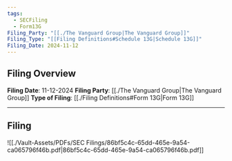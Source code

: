 ```yaml
---
tags:
  - SECFiling
  - Form13G
Filing_Party: "[[./The Vanguard Group|The Vanguard Group]]"
Filing_Type: "[[Filing Definitions#Schedule 13G|Schedule 13G]]"
Filing_Date: 2024-11-12
---
```

## Filing Overview

**Filing Date**: 11-12-2024
**Filing Party**: [[./The Vanguard Group|The Vanguard Group]] 
**Type of Filing**: [[./Filing Definitions#Form 13G|Form 13G]]

---- 
## Filing

![[./Vault-Assets/PDFs/SEC Filings/86bf5c4c-65dd-465e-9a54-ca065796f46b.pdf|86bf5c4c-65dd-465e-9a54-ca065796f46b.pdf]]
